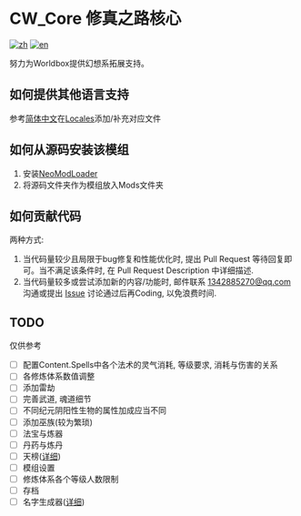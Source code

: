 # CW_Core 修真之路核心

[![zh](https://img.shields.io/badge/zh-简体中文-red.svg)](README.md)
[![en](https://img.shields.io/badge/en-English-green.svg)](README.en.md)

努力为Worldbox提供幻想系拓展支持。

## 如何提供其他语言支持

参考[简体中文](./Locales/cz.json)在[Locales](./Locales)添加/补充对应文件

## 如何从源码安装该模组

1. 安装[NeoModLoader](https://github.com/WorldBoxOpenMods/ModLoader#%E5%AE%89%E8%A3%85%E6%96%B9%E6%B3%95)
2. 将源码文件夹作为模组放入Mods文件夹

## 如何贡献代码

两种方式:

1. 当代码量较少且局限于bug修复和性能优化时, 提出 Pull Request 等待回复即可。当不满足该条件时, 在 Pull Request Description 中详细描述.
2. 当代码量较多或尝试添加新的内容/功能时, 邮件联系 <1342885270@qq.com> 沟通或提出 [Issue](https://github.com/inmny/Cultivation-Way-Core/issues/new?assignees=&labels=&projects=&template=feature_request.md&title=) 讨论通过后再Coding, 以免浪费时间.

## TODO

仅供参考

- [ ] 配置Content.Spells中各个法术的灵气消耗, 等级要求, 消耗与伤害的关系
- [ ] 各修炼体系数值调整
- [ ] 添加雷劫
- [ ] 完善武道, 魂道细节
- [ ] 不同纪元阴阳性生物的属性加成应当不同
- [ ] 添加巫族(较为繁琐)
- [ ] 法宝与炼器
- [ ] 丹药与炼丹
- [ ] 天榜([详细](https://github.com/inmny/Cultivation-Way-Core/blob/main/docs/contents_index/world_top.md))
- [ ] 模组设置
- [ ] 修炼体系各个等级人数限制
- [ ] 存档
- [ ] 名字生成器([详细](https://github.com/inmny/Cultivation-Way-Core/blob/main/docs/contents_index/name_generator.md))
